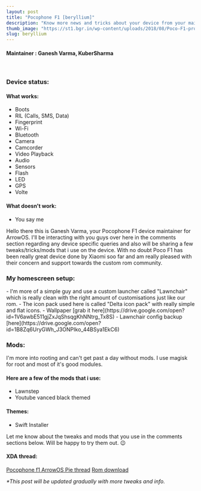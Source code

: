 ```yaml
---
layout: post
title: "Pocophone F1 [beryllium]"
description: "Know more news and tricks about your device from your maintainer."
thumb_image: "https://st1.bgr.in/wp-content/uploads/2018/08/Poco-F1-product-page-3.jpg"
slug: beryllium
---
```


#### Maintainer : Ganesh Varma, KuberSharma
<br>

### Device status:
#### What works:
  - Boots
  - RIL (Calls, SMS, Data)
  - Fingerprint
  - Wi-Fi
  - Bluetooth
  - Camera
  - Camcorder
  - Video Playback
  - Audio
  - Sensors
  - Flash
  - LED
  - GPS
  - Volte

#### What doesn't work:
  - You say me

Hello there this is Ganesh Varma, your Pocophone F1 device maintainer for ArrowOS. I'll be interacting with you guys over here in the comments section regarding any device specific queries and also will be sharing a few tweaks/tricks/mods that i use on the device. With no doubt Poco F1 has been really great device done by Xiaomi soo far and am really pleased with their concern and support towards the custom rom community.

### My homescreen setup:
<blockquote class="imgur-embed-pub" lang="en" data-id="a/cRZasgh" data-context="false"><a href="//imgur.com/cRZasgh"></a></blockquote><script async src="//s.imgur.com/min/embed.js" charset="utf-8"></script>
  - I'm more of a simple guy and use a custom launcher called "Lawnchair" which is really clean with the right amount of customisations just like our rom.
  - The icon pack used here is called "Delta icon pack" with really simple and flat icons.
  - Wallpaper [grab it here](https://drive.google.com/open?id=1V6awbE511gjZxJqShsqgKhNNtrg_Tx8S)
  - Lawnchair config backup [here](https://drive.google.com/open?id=1B8Zq6UryGWh_J3ONPIko_44BSya1EkC6)

### Mods:
I'm more into rooting and can't get past a day without mods. I use magisk for root and most of it's good modules.<br>
#### Here are a few of the mods that i use:
  - Lawnstep
  - Youtube vanced black themed

#### Themes:
  - Swift Installer

Let me know about the tweaks and mods that you use in the comments sections below. Will be happy to try them out. 😉

#### XDA thread:
[Pocophone f1 ArrowOS Pie thread](https://forum.xda-developers.com/poco-f1/development/pie-arrowos-poco-f1-t3852222)
[Rom download](https://sourceforge.net/projects/arrow-os/files/arrow-9.x/beryllium/)

_*This post will be updated gradually with more tweaks and info._
